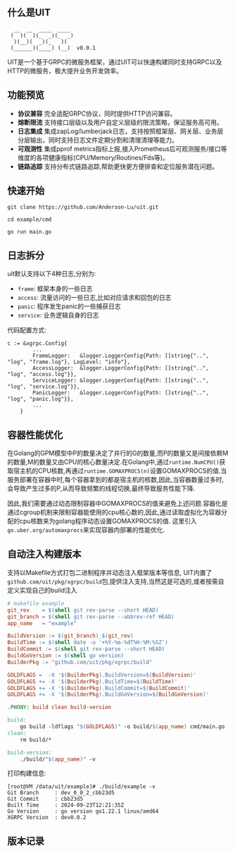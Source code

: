 ## 什么是UIT
```
  __  __  ____  ____ 
 (  )(  )(_  _)(_  _)
  )(__)(  _)(_   )(  
 (______)(____) (__)  v0.0.1
```
UIT是一个基于GRPC的微服务框架，通过UIT可以快速构建同时支持GRPC以及HTTP的微服务，极大提升业务开发效率。

## 功能预览

- **协议兼容** 完全适配GRPC协议，同时提供HTTP访问兼容。
- **熔断限流** 支持接口层级以及用户自定义层级的限流策略，保证服务高可用。
- **日志集成** 集成zapLog/lumberjack日志，支持按照框架层、网关层、业务层分层输出，同时支持日志文件定期分割和清理清理等能力。
- **可观测性** 集成pprof metrics指标上报,接入Prometheus后可观测服务/接口等维度的各项健康指标(CPU/Memory/Routines/Fds等)。
- **链路追踪** 支持分布式链路追踪,帮助更快更方便排查和定位服务潜在问题。

## 快速开始

```shell
git clone https://github.com/Anderson-Lu/uit.git

cd example/cmd

go run main.go
```

## 日志拆分

uit默认支持以下4种日志,分别为:

- `frame`: 框架本身的一些日志
- `access`: 流量访问的一些日志,比如对应请求和回包的日志
- `panic`: 程序发生panic的一些捕获日志
- `service`: 业务逻辑自身的日志

代码配置方式:

```
c := &xgrpc.Config{
		...
		FrameLogger:   &logger.LoggerConfig{Path: []string{"..", "log", "frame.log"}, LogLevel: "info"},
		AccessLogger:  &logger.LoggerConfig{Path: []string{"..", "log", "access.log"}},
		ServiceLogger: &logger.LoggerConfig{Path: []string{"..", "log", "service.log"}},
		PanicLogger:   &logger.LoggerConfig{Path: []string{"..", "log", "panic.log"}},
		...
	}
```

## 容器性能优化

在Golang的GPM模型中P的数量决定了并行的G的数量,而P的数量又是间接依赖M的数量,M的数量又由CPU的核心数量决定.在Golang中,通过`runtime.NumCPU()`获取宿主机的CPU核数,再通过`runtime.GOMAXPROCS(n)`设置GOMAXPROCS的值.当服务部署在容器中时,每个容器拿到的都是宿主机的核数,因此,当容器数量过多时,会导致产生过多的P,从而导致频繁的线程切换,最终导致服务性能下降.

因此,我们需要通过动态限制容器中GOMAXPROCS的值来避免上述问题.容器化是通过cgroup机制来限制容器能使用的cpu核心数的,因此,通过读取虚拟化为容器分配的cpu核数来为golang程序动态设置GOMAXPROCS的值. 这里引入`go.uber.org/automaxprocs`来实现容器内部署的性能优化.


## 自动注入构建版本

支持以Makefile方式打包二进制程序并动态注入框架版本等信息, UIT内置了`github.com/uit/pkg/xgrpc/build`包,提供注入支持,当然这是可选的,或者按需自定义实现自己的build注入

```makefile
# makefile example
git_rev    = $(shell git rev-parse --short HEAD)
git_branch = $(shell git rev-parse --abbrev-ref HEAD)
app_name   = "example"

BuildVersion := $(git_branch)_$(git_rev)
BuildTime := $(shell date -u '+%Y-%m-%dT%H:%M:%SZ')
BuildCommit := $(shell git rev-parse --short HEAD)
BuildGoVersion := $(shell go version)
BuilderPkg := "github.com/uit/pkg/xgrpc/build"

GOLDFLAGS =  -X '$(BuilderPkg).BuildVersion=$(BuildVersion)'
GOLDFLAGS += -X '$(BuilderPkg).BuildTime=$(BuildTime)'
GOLDFLAGS += -X '$(BuilderPkg).BuildCommit=$(BuildCommit)'
GOLDFLAGS += -X '$(BuilderPkg).BuildGoVersion=$(BuildGoVersion)'

.PHONY: build clean build-version

build:
	go build -ldflags "$(GOLDFLAGS)" -o build/$(app_name) cmd/main.go 
clean:
	rm build/*

build-version:
	./build/"$(app_name)" -v
```

打印构建信息:

```shell
[root@VM /data/uit/example]# ./build/example -v
Git Branch     : dev_0_0_2_cbb23d5 
Git Commit     : cbb23d5 
Built Time     : 2024-09-23T12:21:35Z 
Go Version     : go version go1.22.1 linux/amd64 
XGRPC Version  : dev0.0.2 
```

## 版本记录
